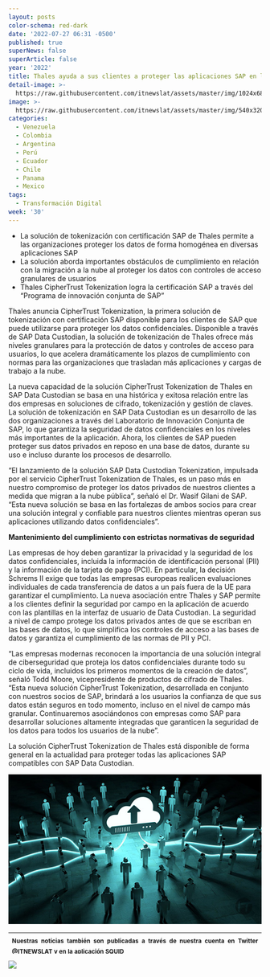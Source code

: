 ```yaml
---
layout: posts
color-schema: red-dark
date: '2022-07-27 06:31 -0500'
published: true
superNews: false
superArticle: false
year: '2022'
title: Thales ayuda a sus clientes a proteger las aplicaciones SAP en la nube
detail-image: >-
  https://raw.githubusercontent.com/itnewslat/assets/master/img/1024x680/Nube-Publica-g.jpg
image: >-
  https://raw.githubusercontent.com/itnewslat/assets/master/img/540x320/Nube-Publica-p.jpg
categories:
  - Venezuela
  - Colombia
  - Argentina
  - Perú
  - Ecuador
  - Chile
  - Panama
  - Mexico
tags:
  - Transformación Digital
week: '30'
---
```

- La solución de tokenización con certificación SAP de Thales permite a las organizaciones proteger los datos de forma homogénea en diversas aplicaciones SAP
- La solución aborda importantes obstáculos de cumplimiento en relación con la migración a la nube al proteger los datos con controles de acceso granulares de usuarios
- Thales CipherTrust Tokenization logra la certificación SAP a través del “Programa de innovación conjunta de SAP”
 
Thales anuncia CipherTrust Tokenization, la primera solución de tokenización con certificación SAP disponible para los clientes de SAP que puede utilizarse para proteger los datos confidenciales. Disponible a través de SAP Data Custodian, la solución de tokenización de Thales ofrece más niveles granulares para la protección de datos y controles de acceso para usuarios, lo que acelera dramáticamente los plazos de cumplimiento con normas para las organizaciones que trasladan más aplicaciones y cargas de trabajo a la nube.

La nueva capacidad de la solución CipherTrust Tokenization de Thales en SAP Data Custodian se basa en una histórica y exitosa relación entre las dos empresas en soluciones de cifrado, tokenización y gestión de claves. La solución de tokenización en SAP Data Custodian es un desarrollo de las dos organizaciones a través del Laboratorio de Innovación Conjunta de SAP, lo que garantiza la seguridad de datos confidenciales en los niveles más importantes de la aplicación. Ahora, los clientes de SAP pueden proteger sus datos privados en reposo en una base de datos, durante su uso e incluso durante los procesos de desarrollo.

“El lanzamiento de la solución SAP Data Custodian Tokenization, impulsada por el servicio CipherTrust Tokenization de Thales, es un paso más en nuestro compromiso de proteger los datos privados de nuestros clientes a medida que migran a la nube pública”, señaló el Dr. Wasif Gilani de SAP. “Esta nueva solución se basa en las fortalezas de ambos socios para crear una solución integral y confiable para nuestros clientes mientras operan sus aplicaciones utilizando datos confidenciales”.

**Mantenimiento del cumplimiento con estrictas normativas de seguridad**

Las empresas de hoy deben garantizar la privacidad y la seguridad de los datos confidenciales, incluida la información de identificación personal (PII) y la información de la tarjeta de pago (PCI). En particular, la decisión Schrems II exige que todas las empresas europeas realicen evaluaciones individuales de cada transferencia de datos a un país fuera de la UE para garantizar el cumplimiento. La nueva asociación entre Thales y SAP permite a los clientes definir la seguridad por campo en la aplicación de acuerdo con las plantillas en la interfaz de usuario de Data Custodian. La seguridad a nivel de campo protege los datos privados antes de que se escriban en las bases de datos, lo que simplifica los controles de acceso a las bases de datos y garantiza el cumplimiento de las normas de PII y PCI.

“Las empresas modernas reconocen la importancia de una solución integral de ciberseguridad que proteja los datos confidenciales durante todo su ciclo de vida, incluidos los primeros momentos de la creación de datos”, señaló Todd Moore, vicepresidente de productos de cifrado de Thales. “Esta nueva solución CipherTrust Tokenization, desarrollada en conjunto con nuestros socios de SAP, brindará a los usuarios la confianza de que sus datos están seguros en todo momento, incluso en el nivel de campo más granular. Continuaremos asociándonos con empresas como SAP para desarrollar soluciones altamente integradas que garanticen la seguridad de los datos para todos los usuarios de la nube”.

La solución CipherTrust Tokenization de Thales está disponible de forma general en la actualidad para proteger todas las aplicaciones SAP compatibles con SAP Data Custodian.


![](https://raw.githubusercontent.com/itnewslat/assets/master/img/540x320/Nube-Publica-p.jpg)

<table style="height: 42px;" width="569">
<tbody>
<tr>
<td style="text-align: justify;"><sub><strong>Nuestras noticias también son publicadas a través de nuestra cuenta en Twitter <a href="https://twitter.com/itnewslat?lang=es">@ITNEWSLAT</a> y en la aplicación <a href="https://squidapp.co/en/">SQUID</a></strong></sub></td>
</tr>
</tbody>
</table>

<img src="https://tracker.metricool.com/c3po.jpg?hash=56f88a41e39ab42c063cc51676587a04"/>